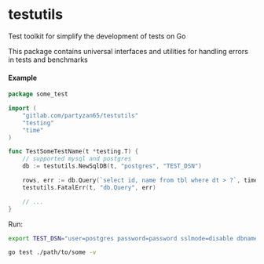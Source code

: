 # testutils

Test toolkit for simplify the development of tests on Go

This package contains universal interfaces and utilities for handling errors in tests and benchmarks

#### Example

```go
package some_test

import (
	"gitlab.com/partyzan65/testutils"
	"testing"
	"time"
)

func TestSomeTestName(t *testing.T) {
	// supported mysql and postgres
	db := testutils.NewSqlDB(t, "postgres", "TEST_DSN")

	rows, err := db.Query(`select id, name from tbl where dt > ?`, time.Now())
	testutils.FatalErr(t, "db.Query", err)

	// ...
}
```

Run:
```bash
export TEST_DSN="user=postgres password=password sslmode=disable dbname=testdb"

go test ./path/to/some -v
```